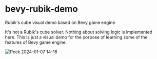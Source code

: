 # bevy-rubik-demo
Rubik's cube visual demo based on Bevy game engine

It's not a Rubik's cube solver. Nothing about solving logic is implemented here.
This is just a visual demo for the porpose of learning some of the features of Bevy game engine.

![Peek 2024-01-07 14-18](https://github.com/prigluchenie/bevy-rubik-demo/assets/76661639/17e9f20c-6f11-4827-a937-665a4b05b4c1)
